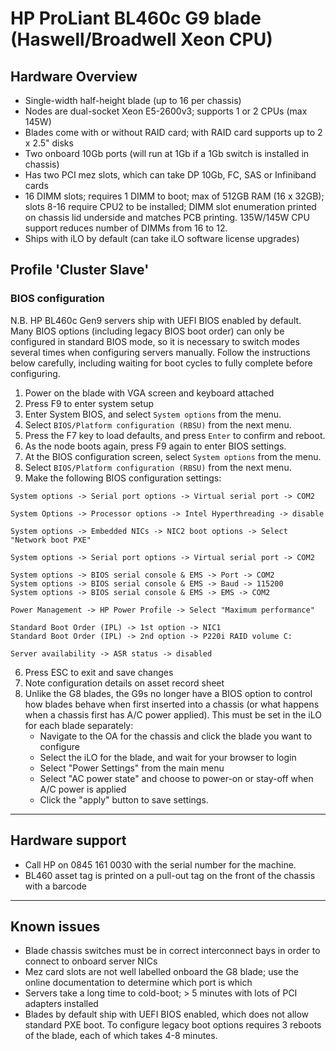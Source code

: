 # HP ProLiant BL460c G9 blade (Haswell/Broadwell Xeon CPU)

## Hardware Overview

 * Single-width half-height blade (up to 16 per chassis)
 * Nodes are dual-socket Xeon E5-2600v3; supports 1 or 2 CPUs (max 145W)
 * Blades come with or without RAID card; with RAID card supports up to 2 x 2.5" disks
 * Two onboard 10Gb ports (will run at 1Gb if a 1Gb switch is installed in chassis)
 * Has two PCI mez slots, which can take DP 10Gb, FC, SAS or Infiniband cards
 * 16 DIMM slots; requires 1 DIMM to boot; max of 512GB RAM (16 x 32GB); slots 8-16 require CPU2 to be installed; DIMM slot enumeration printed on chassis lid underside and matches PCB printing. 135W/145W CPU support reduces number of DIMMs from 16 to 12. 
 * Ships with iLO by default (can take iLO software license upgrades)

## Profile 'Cluster Slave'

### BIOS configuration

N.B. HP BL460c Gen9 servers ship with UEFI BIOS enabled by default. Many BIOS options (including legacy BIOS boot order) can only be configured in standard BIOS mode, so it is necessary to switch modes several times when configuring servers manually. Follow the instructions below carefully, including waiting for boot cycles to fully complete before configuring. 

 1. Power on the blade with VGA screen and keyboard attached
 2. Press F9 to enter system setup
 3. Enter System BIOS, and select ```System options``` from the menu.
 4. Select ```BIOS/Platform configuration (RBSU)``` from the next menu.
 5. Press the F7 key to load defaults, and press ```Enter``` to confirm and reboot.
 6. As the node boots again, press F9 again to enter BIOS settings.
 7. At the BIOS configuration screen, select ```System options``` from the menu.
 8. Select ```BIOS/Platform configuration (RBSU)``` from the next menu.
 9. Make the following BIOS configuration settings:
```
System options -> Serial port options -> Virtual serial port -> COM2
```
```
System Options -> Processor options -> Intel Hyperthreading -> disable
```
```
System options -> Embedded NICs -> NIC2 boot options -> Select "Network boot PXE"
```
```
System options -> Serial port options -> Virtual serial port -> COM2
```
```
System options -> BIOS serial console & EMS -> Port -> COM2
System options -> BIOS serial console & EMS -> Baud -> 115200
System options -> BIOS serial console & EMS -> EMS -> COM2
```
```
Power Management -> HP Power Profile -> Select "Maximum performance"
```
```
Standard Boot Order (IPL) -> 1st option -> NIC1
Standard Boot Order (IPL) -> 2nd option -> P220i RAID volume C:
```
```
Server availability -> ASR status -> disabled
```

 6. Press ESC to exit and save changes
 7. Note configuration details on asset record sheet
 8. Unlike the G8 blades, the G9s no longer have a BIOS option to control how blades behave when first inserted into a chassis (or what happens when a chassis first has A/C power applied). This must be set in the iLO for each blade separately:
    * Navigate to the OA for the chassis and click the blade you want to configure
    * Select the iLO for the blade, and wait for your browser to login
    * Select "Power Settings" from the main menu
    * Select "AC power state" and choose to power-on or stay-off when A/C power is applied
    * Click the "apply" button to save settings.
***

## Hardware support

 * Call HP on 0845 161 0030 with the serial number for the machine.
 * BL460 asset tag is printed on a pull-out tag on the front of the chassis with a barcode
 
***
## Known issues
 
 * Blade chassis switches must be in correct interconnect bays in order to connect to onboard server NICs  
 * Mez card slots are not well labelled onboard the G8 blade; use the online documentation to determine which port is which
 * Servers take a long time to cold-boot; > 5 minutes with lots of PCI adapters installed
 * Blades by default ship with UEFI BIOS enabled, which does not allow standard PXE boot. To configure legacy boot options requires 3 reboots of the blade, each of which takes 4-8 minutes. 
